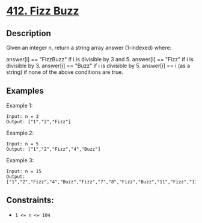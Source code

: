 # [412. Fizz Buzz](https://leetcode.com/problems/fizz-buzz/description/)

## Description

Given an integer n, return a string array answer (1-indexed) where:

answer[i] == "FizzBuzz" if i is divisible by 3 and 5.
answer[i] == "Fizz" if i is divisible by 3.
answer[i] == "Buzz" if i is divisible by 5.
answer[i] == i (as a string) if none of the above conditions are true.
 

## Examples

Example 1:

```
Input: n = 3
Output: ["1","2","Fizz"]
```

Example 2:

```
Input: n = 5
Output: ["1","2","Fizz","4","Buzz"]
```

Example 3:

```
Input: n = 15
Output: ["1","2","Fizz","4","Buzz","Fizz","7","8","Fizz","Buzz","11","Fizz","13","14","FizzBuzz"]
```
 
## Constraints:

* `1 <= n <= 104`
